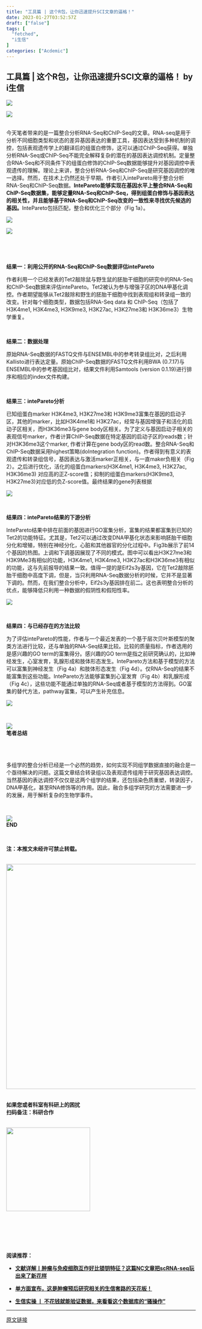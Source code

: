 ```yaml
---
title: "工具篇 | 这个R包，让你迅速提升SCI文章的逼格！"
date: 2023-01-27T03:52:57Z
draft: ["false"]
tags: [
  "fetched",
  "i生信"
]
categories: ["Acdemic"]
---
```

工具篇 | 这个R包，让你迅速提升SCI文章的逼格！ by i生信
------
<div><p><strong><span><strong><span><strong><span><strong><span><img data-galleryid="" data-ratio="0.4255555555555556" data-s="300,640" data-type="png" data-w="900" data-src="https://mmbiz.qpic.cn/mmbiz_png/uR5O2f9J2LtBw0zoMaNzqNJcOGGgtROFQbsvL5dB82c8JQia19m7DZJRWdqicHicGNwgP91ACHAWrvH4mAcp1Aqrw/640?wx_fmt=png&amp;wxfrom=5&amp;wx_lazy=1&amp;wx_co=1" src="https://mmbiz.qpic.cn/mmbiz_png/uR5O2f9J2LtBw0zoMaNzqNJcOGGgtROFQbsvL5dB82c8JQia19m7DZJRWdqicHicGNwgP91ACHAWrvH4mAcp1Aqrw/640?wx_fmt=png&amp;wxfrom=5&amp;wx_lazy=1&amp;wx_co=1"></span></strong></span></strong></span></strong></span></strong></p><section data-role="outer" label="Powered by 135editor.com"><section data-tools="135编辑器" data-id="103699"><section><section><section><section><img data-ratio="0.5555555555555556" data-type="png" data-w="81" data-width="100%" data-src="https://mmbiz.qpic.cn/mmbiz_png/uR5O2f9J2Lv3ichyI4ZciaJlGgvUCBDCJBsFFe2Nq1HXvWwvWFwgFw7y2UNpyM8a8pt8RCPv94GR0y6RibURb5ibfg/640?wx_fmt=png" src="https://mmbiz.qpic.cn/mmbiz_png/uR5O2f9J2Lv3ichyI4ZciaJlGgvUCBDCJBsFFe2Nq1HXvWwvWFwgFw7y2UNpyM8a8pt8RCPv94GR0y6RibURb5ibfg/640?wx_fmt=png"></section></section></section><section data-width="100%"><br></section><section><section data-autoskip="1"><p><span>今天笔者带来的是一篇整合分析RNA-Seq和ChIP-Seq的文章。RNA-seq是用于分析不同细胞类型和状态的差异基因表达的重要工具，基因表达受到多种机制的调控，包括表观遗传学上的翻译后的组蛋白修饰，这可以通过ChIP-Seq获得。单独分析RNA-Seq或ChIP-Seq不能完全解释复杂的潜在的基因表达调控机制。定量整合RNA-Seq和不同条件下的组蛋白修饰的ChIP-Seq数据能够提升对基因调控中表观遗传的理解。理论上来讲，整合分析RNA-Seq和ChIP-Seq是研究基因调控的唯一选择。然而，在技术上仍然还处于早期。作者引入intePareto用于整合分析RNA-Seq和ChIP-Seq数据。<strong><strong>I</strong></strong><strong><strong>ntePareto</strong></strong><strong><strong>能够实现在基因水平上整合</strong><strong>RNA</strong></strong><strong><strong>-Seq</strong></strong><strong><strong>和</strong><strong>C</strong></strong><strong><strong>hIP</strong></strong><strong><strong>-S</strong></strong><strong><strong>eq</strong></strong><strong><strong>数据集，能够定量</strong><strong>RNA</strong></strong><strong><strong>-Seq</strong></strong><strong><strong>和</strong><strong>C</strong></strong><strong><strong>hIP</strong></strong><strong><strong>-S</strong></strong><strong><strong>eq</strong></strong><strong><strong>，得到组蛋白修饰与基因表达的相关性，并且能够基于</strong><strong>RNA</strong></strong><strong><strong>-Seq</strong></strong><strong><strong>和</strong><strong>C</strong></strong><strong><strong>hIP</strong></strong><strong><strong>-S</strong></strong><strong><strong>eq</strong></strong><strong><strong>改变的一致性来寻找优先候选的基因。</strong></strong>IntePareto包括匹配，整合和优化三个部分（Fig 1a）。</span></p><p><img data-galleryid="" data-ratio="0.17857142857142858" data-s="300,640" data-type="png" data-w="840" data-src="https://mmbiz.qpic.cn/mmbiz_png/uR5O2f9J2LtoxO21kZIiat9KxO46F0QlyRbVIFCdwP2icCEoSX9fRjmCYuOa6EveKPziaf395fedWoHLOFZYQrpZQ/640?wx_fmt=png" src="https://mmbiz.qpic.cn/mmbiz_png/uR5O2f9J2LtoxO21kZIiat9KxO46F0QlyRbVIFCdwP2icCEoSX9fRjmCYuOa6EveKPziaf395fedWoHLOFZYQrpZQ/640?wx_fmt=png"></p><p><img data-croporisrc="https://mmbiz.qpic.cn/mmbiz_png/uR5O2f9J2Lv3ichyI4ZciaJlGgvUCBDCJBSDo5WGw8gdJjTwvBNc8ybJBsNUvDQhlhjU4Z3NoZFgvWiboBKYf9SZA/640?wx_fmt=png" data-cropx1="0" data-cropx2="438" data-cropy1="0" data-cropy2="302.587786259542" data-ratio="0.6894977168949772" data-type="jpeg" data-w="438" data-src="https://mmbiz.qpic.cn/mmbiz_jpg/uR5O2f9J2Lv3ichyI4ZciaJlGgvUCBDCJBRzVbIO5YML7j1giaejicv5krSsibg3eNYPbDl6oYYkk2QhSa7TwO5e1fQ/640?wx_fmt=jpeg" src="https://mmbiz.qpic.cn/mmbiz_jpg/uR5O2f9J2Lv3ichyI4ZciaJlGgvUCBDCJBRzVbIO5YML7j1giaejicv5krSsibg3eNYPbDl6oYYkk2QhSa7TwO5e1fQ/640?wx_fmt=jpeg"></p><p><br></p></section></section></section></section><p><br></p><p><span><strong><span>结果一：利用公开的RNA-Seq和ChIP-Seq数据评估intePareto</span></strong></span></p><p><span>作者利用一个已经发表的Tet2敲除鼠与野生鼠的胚胎干细胞的研究中的RNA-Seq和ChIP-Seq数据来评估intePareto。Tet2被认为参与增强子区的DNA甲基化调控。作者期望能够从Tet2敲除和野生的胚胎干细胞中找到表观组和转录组一致的改变。针对每个细胞类型，数据包括RNA-Seq data 和 ChIP-Seq（包括了H3K4me1, H3K4me3, H3K9me3, H3K27ac, H3K27me3和 H3K36me3）生物学重复。</span></p><p><br></p><p><span><strong><span>结果二：数据处理</span></strong></span></p><p><span>原始RNA-Seq数据的FASTQ文件与ENSEMBL中的参考转录组比对，之后利用Kallisto进行表达定量。原始ChIP-Seq数据的FASTQ文件利用BWA (0.7.17)与ENSEMBL中的参考基因组比对，结果文件利用Samtools (version 0.1.19)进行排序和相应的index文件构建。</span></p><p><br></p><p><span><strong><span>结果三：intePareto分析</span></strong></span></p><p><span>已知组蛋白marker H3K4me3, H3K27me3和 H3K9me3富集在基因的启动子区，其他的marker，比如H3K4me1和 H3K27ac，经常与基因增强子和活化的启动子区相关，而H3K36me3与gene body区相关。为了定义与基因启动子相关的表观信号marker，作者计算ChIP-Seq数据在特定基因的启动子区的reads数；针对H3K36me3这个marker, 作者计算在gene body区的read数。整合RNA-Seq和ChIP-Seq数据采用highest策略(doIntegration function)。作者得到有意义的表观遗传和转录组信号，基因表达与激活marker正相关，与一直maker负相关（Fig 2）。之后进行优化，活化的组蛋白markers(H3K4me1, H3K4me3, H3K27ac, H3K36me3) 对应高的正Z-score值；抑制的组蛋白markers(H3K9me3, H3K27me3)对应低的负Z-score值。最终结果的gene列表根据</span></p><p><img data-croporisrc="https://mmbiz.qpic.cn/mmbiz_png/uR5O2f9J2Lv3ichyI4ZciaJlGgvUCBDCJBSxfxxv08zhN0DtMib7zicAOwwpiboGB7XoWJibQ9NR9w1iaf3MLhFOWviamg/640?wx_fmt=png" data-cropx1="0" data-cropx2="428" data-cropy1="0" data-cropy2="309" data-ratio="0.7219626168224299" data-type="jpeg" data-w="428" data-src="https://mmbiz.qpic.cn/mmbiz_jpg/uR5O2f9J2Lv3ichyI4ZciaJlGgvUCBDCJBBHLbSrI1VHHO684UwcqE4zvFUuCOJe1mPonO33nUjxRcLGkdXO9xpQ/640?wx_fmt=jpeg" src="https://mmbiz.qpic.cn/mmbiz_jpg/uR5O2f9J2Lv3ichyI4ZciaJlGgvUCBDCJBBHLbSrI1VHHO684UwcqE4zvFUuCOJe1mPonO33nUjxRcLGkdXO9xpQ/640?wx_fmt=jpeg"></p><p><br></p><p><span><strong><span>结果四：intePareto结果的下游分析</span></strong></span></p><p><span>IntePareto结果中排在前面的基因进行GO富集分析，富集的结果都富集到已知的Tet2的功能特征。尤其是，Tet2可以通过改变DNA甲基化状态来影响胚胎干细胞分化和增殖，特别在神经分化，心脏和其他器官的分化过程中。Fig3b展示了前14个基因的热图。上调和下调基因展现了不同的模式。图中可以看出H3K27me3和H3K9Me3有相似的功能，H3K4me1, H3K4me3, H3K27ac和H3K36me3有相似的功能，这与先前报导的结果一致。值得一提的是Eif2s3y基因，它在Tet2敲除胚胎干细胞中高度下调，但是，当只利用RNA-Seq数据分析的时候，它并不是显著下调的。然而，在我们整合分析中，Eif2s3y基因排在前二。这也表明整合分析的优点，能够降低只利用一种数据的假阴性和假阳性率。</span></p><p><img data-croporisrc="https://mmbiz.qpic.cn/mmbiz_png/uR5O2f9J2Lv3ichyI4ZciaJlGgvUCBDCJBuDQe9icmlRtTFlEnQ51U4LibFvQGW8Fw9thlPhNPZCJib8MCPfwIAXDQA/640?wx_fmt=png" data-cropx1="0" data-cropx2="508.62931034482756" data-cropy1="0" data-cropy2="186.25862068965515" data-ratio="0.3661417322834646" data-type="jpeg" data-w="508" data-src="https://mmbiz.qpic.cn/mmbiz_jpg/uR5O2f9J2Lv3ichyI4ZciaJlGgvUCBDCJBfIXDL2icqzk95GKaBvjj8OGyj2JbrhoVUwVVLg0zr2IU2dRNEzWyUJQ/640?wx_fmt=jpeg" src="https://mmbiz.qpic.cn/mmbiz_jpg/uR5O2f9J2Lv3ichyI4ZciaJlGgvUCBDCJBfIXDL2icqzk95GKaBvjj8OGyj2JbrhoVUwVVLg0zr2IU2dRNEzWyUJQ/640?wx_fmt=jpeg"></p><p><br></p><p><span><strong><span>结果四：与已经存在的方法比较</span></strong></span></p><p><span>为了评估intePareto的性能，作者与一个最近发表的一个基于层次贝叶斯模型的聚类方法进行比较，还与单独的RNA-Seq结果比较。比较的质量指标，作者选用的是感兴趣的GO term的富集得分。感兴趣的GO term是指之前研究确认的，比如神经发生，心室发育，乳腺形成和肢体形态发生。IntePareto方法和基于模型的方法可以富集到神经发生（Fig 4a）和肢体形态发生（Fig 4d）。仅RNA-Seq的结果不能富集到这些功能。IntePareto方法能够富集到心室发育（Fig 4b）和乳腺形成（Fig 4c），这些功能不能通过单独的RNA-Seq或者基于模型的方法得到。GO富集的替代方法，pathway富集，可以产生补充信息。</span></p><p><img data-croporisrc="https://mmbiz.qpic.cn/mmbiz_png/uR5O2f9J2Lv3ichyI4ZciaJlGgvUCBDCJBxCUkiaOCaPGSxcbIyybOcHL4SWnAgSbUHd3R0Bzs8VZT7mol6KxNUJA/640?wx_fmt=png" data-cropx1="0" data-cropx2="450" data-cropy1="0" data-cropy2="285" data-ratio="0.6333333333333333" data-type="jpeg" data-w="450" data-src="https://mmbiz.qpic.cn/mmbiz_jpg/uR5O2f9J2Lv3ichyI4ZciaJlGgvUCBDCJBDD2v5nYImPbxhNdnrfNFBKsaWp4mrj8RicO8ibVnOnJwWdcibTrGBk1MQ/640?wx_fmt=jpeg" src="https://mmbiz.qpic.cn/mmbiz_jpg/uR5O2f9J2Lv3ichyI4ZciaJlGgvUCBDCJBDD2v5nYImPbxhNdnrfNFBKsaWp4mrj8RicO8ibVnOnJwWdcibTrGBk1MQ/640?wx_fmt=jpeg"></p><p><br></p><section data-tools="135编辑器" data-id="103609"><section><section><section><section><img data-ratio="0.8378378378378378" data-type="png" data-w="37" data-width="100%" data-src="https://mmbiz.qpic.cn/mmbiz_png/FIBZec7ucCgcbDak76YVlGtBElibYQ2JZOdaLFTjHN0vxa0a2v5W2ibkwFGXtc1vw5tTibs3WwmQmiaCLicXf41BcZg/640?wx_fmt=png" src="https://mmbiz.qpic.cn/mmbiz_png/FIBZec7ucCgcbDak76YVlGtBElibYQ2JZOdaLFTjHN0vxa0a2v5W2ibkwFGXtc1vw5tTibs3WwmQmiaCLicXf41BcZg/640?wx_fmt=png"></section></section><section data-brushtype="text"><strong><span>笔者总结</span></strong></section><section><section data-width="70%"><br></section><section data-width="25%"><br></section></section><section><section><section><br></section></section></section></section></section></section><p><span>多组学的整合分析已经是一个必然的趋势，如何实现不同组学数据直接的融合是一个亟待解决的问题。这篇文章结合转录组以及表观遗传组用于研究基因表达调控。当然基因的表达调控不仅仅是这两个组学的结果，还包括染色质重塑，转录因子，</span><span>DNA</span><span>甲基化，甚至</span><span>RNA</span><span>修饰等的作用。因此，融合多组学研究的方法需要进一步的发展，用于解析复杂的生物学事件。</span><br></p><p><span><br></span></p><section data-tools="135编辑器" data-id="101873"><section><section><img data-ratio="0.46511627906976744" data-type="png" data-w="43" data-width="100%" data-src="https://mmbiz.qpic.cn/mmbiz_png/FIBZec7ucCiazd5uAibTuv22g5CibicrePD8lG4pOTJNf9bCAPYw2jQcibriafJRW96KOnpDsNa34SWt5ib8Zpy2BUx9w/640?wx_fmt=png" src="https://mmbiz.qpic.cn/mmbiz_png/FIBZec7ucCiazd5uAibTuv22g5CibicrePD8lG4pOTJNf9bCAPYw2jQcibriafJRW96KOnpDsNa34SWt5ib8Zpy2BUx9w/640?wx_fmt=png"></section><section hm_fix="328:457"><section data-brushtype="text"><strong>END</strong></section></section></section></section><p><br></p><section data-role="paragraph"><section><span><strong>注：本推文未经许可禁止转载。<br></strong></span></section><section><br></section><section><span><strong></strong></span></section><p><img data-galleryid="" data-ratio="1.7762938230383973" data-s="300,640" data-type="png" data-w="599" width="599px" data-src="https://mmbiz.qpic.cn/mmbiz_png/uR5O2f9J2LtjhjTpqBFDtMY0c2aYXIiaYVPT3YrjHDiaiafCynZdsXibcasuQdOiap5QZXmTCQgNcAPw7nJ9B5bBvSQ/640?wx_fmt=png&amp;wxfrom=5&amp;wx_lazy=1&amp;wx_co=1" src="https://mmbiz.qpic.cn/mmbiz_png/uR5O2f9J2LtjhjTpqBFDtMY0c2aYXIiaYVPT3YrjHDiaiafCynZdsXibcasuQdOiap5QZXmTCQgNcAPw7nJ9B5bBvSQ/640?wx_fmt=png&amp;wxfrom=5&amp;wx_lazy=1&amp;wx_co=1"></p><section><span><strong><br>如果您或者科室有科研上的困扰</strong></span><br></section><section><span><strong>扫码备注：科研合作</strong><br><br></span></section><p><img data-galleryid="" data-ratio="0.9979035639412998" data-s="300,640" data-type="png" data-w="477" width="223px" data-src="https://mmbiz.qpic.cn/mmbiz_png/uR5O2f9J2LtwRCR5qUvqkLCiawdKVK2PzhRUQAIEiboFQulX4Y1WAQoRlA5Jsx3Ne4poBqkcnqiakXJZVkvOUGfww/640?wx_fmt=png&amp;wxfrom=5&amp;wx_lazy=1&amp;wx_co=1" src="https://mmbiz.qpic.cn/mmbiz_png/uR5O2f9J2LtwRCR5qUvqkLCiawdKVK2PzhRUQAIEiboFQulX4Y1WAQoRlA5Jsx3Ne4poBqkcnqiakXJZVkvOUGfww/640?wx_fmt=png&amp;wxfrom=5&amp;wx_lazy=1&amp;wx_co=1"></p><p><br></p><p><br></p><p><br></p><p><strong><span>阅读推荐：</span></strong></p><ul><li><p><strong><span><a target="_blank" href="http://mp.weixin.qq.com/s?__biz=Mzg5MjE5Mjc0Mw==&amp;mid=2247496924&amp;idx=1&amp;sn=ffd4fd5a4beea13aaea680eff8711fcf&amp;chksm=cfc36654f8b4ef42a1c832c58f95450d4758f857170bff8594e2c124465cce4bc296f9c509f5&amp;scene=21#wechat_redirect" textvalue="文献详解丨肿瘤与免疫细胞互作好比锁钥特征？这篇NC文章把scRNA-seq玩出来了新花样" linktype="text" imgurl="" imgdata="null" data-itemshowtype="0" tab="innerlink" data-linktype="2">文献详解丨肿瘤与免疫细胞互作好比锁钥特征？这篇NC文章把scRNA-seq玩出来了新花样</a></span></strong></p></li><li><p><strong><span><a target="_blank" href="http://mp.weixin.qq.com/s?__biz=Mzg5MjE5Mjc0Mw==&amp;mid=2247496894&amp;idx=1&amp;sn=b59be07a3d63207e64b6cea2ae1a947a&amp;chksm=cfc36636f8b4ef209e8229a52c65bfb4aa990f0df76341f677e8e9f03a6e2ea4d6ed1a0b7c46&amp;scene=21#wechat_redirect" textvalue="单方面宣布，这是肿瘤预后研究相关的生信套路的天花板！" linktype="text" imgurl="" imgdata="null" data-itemshowtype="0" tab="innerlink" data-linktype="2">单方面宣布，这是肿瘤预后研究相关的生信套路的天花板！</a></span></strong></p></li><li><p><strong><span><a target="_blank" href="http://mp.weixin.qq.com/s?__biz=Mzg5MjE5Mjc0Mw==&amp;mid=2247496935&amp;idx=1&amp;sn=f85080d9955067f4eb0d91b8c1c2dc09&amp;chksm=cfc3666ff8b4ef79d27963e4528f67656f4bb79cdba5ac0892ef256a0edf893a89640ad4d1f2&amp;scene=21#wechat_redirect" textvalue="生信实操 丨 不花钱就能验证数据，来看看这个数据库的“骚操作”" linktype="text" imgurl="" imgdata="null" data-itemshowtype="0" tab="innerlink" data-linktype="2">生信实操 丨 不花钱就能验证数据，来看看这个数据库的“骚操作”</a></span></strong></p></li></ul></section></section><p><mp-style-type data-value="10000"></mp-style-type></p></div>  
<hr>
<a href="https://mp.weixin.qq.com/s/zKMatnwpa0B5XU8gzH2GzA",target="_blank" rel="noopener noreferrer">原文链接</a>
